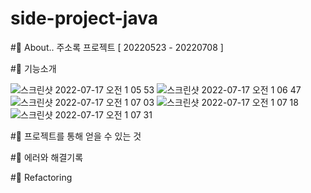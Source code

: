 # side-project-java

#📌 About.. 주소록 프로젝트 [ 20220523 - 20220708 ]

#📝 기능소개

![스크린샷 2022-07-17 오전 1 05 53](https://user-images.githubusercontent.com/104056828/179362763-4b69ea9a-f8bb-4900-a90b-d924aa1aa99e.png)
![스크린샷 2022-07-17 오전 1 06 47](https://user-images.githubusercontent.com/104056828/179362792-23204c99-ad6a-4ef6-a99f-87e634b2e855.png)
![스크린샷 2022-07-17 오전 1 07 03](https://user-images.githubusercontent.com/104056828/179362798-b6b1ea95-804f-44dc-903e-e1a3fbf910be.png)
![스크린샷 2022-07-17 오전 1 07 18](https://user-images.githubusercontent.com/104056828/179362808-62f4ca5f-a93a-4434-b646-7146faeb322f.png)
![스크린샷 2022-07-17 오전 1 07 31](https://user-images.githubusercontent.com/104056828/179362822-8fa1df7f-fd13-4104-bce8-a48638684bd1.png)

#📌 프로젝트를 통해 얻을 수 있는 것 

#📌 에러와 해결기록

#📌 Refactoring

